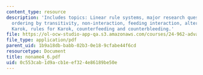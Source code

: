 ```yaml
---
content_type: resource
description: 'Includes topics: Linear rule systems, major research questions, non-interaction,
  ordering by transitivity, non-interaction, feeding interaction, alternations in
  Karok, rules for Karok, counterfeeding and counterbleeding.'
file: https://ol-ocw-studio-app-qa.s3.amazonaws.com/courses/24-962-advanced-phonology-spring-2005/0c553cab1d9acb1eef324e86189be50e_noname4_6.pdf
file_type: application/pdf
parent_uid: 1b9a18db-babb-02b3-0e18-9cfabe44f6cd
resourcetype: Document
title: noname4_6.pdf
uid: 0c553cab-1d9a-cb1e-ef32-4e86189be50e
---
```

